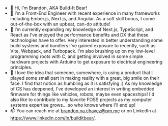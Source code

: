 - 👋 Hi, I’m Brandon, AKA Build-It Bear! 
- 👀 I’m a Front-End Engineer with recent experience in many frameworks including Ember.js, Next.js, and Angular. As a soft skill bonus, I come out-of-the-box with an upbeat, can-do attitude!
- 🌱 I’m currently expanding my knowledge of Next.js, TypeScript, and React as I've enjoyed the performance benefits and DX that these technologies have to offer. Very interested in better understanding some build systems and bundlers I've gained exposure to recently, such as Vite, Webpack, and Turbopack. I'm also brushing up on my low-level programming roots with C, and getting involved in some simple hardware projects with Arduino to get exposure to electrical engineering principles.
- 💞️ I love the idea that someone, somewhere, is using a product that I played some small part in making reality with a great, big smile on their face. I find that notion as humbling as it is satisfying :) As my knowledge of CS has deepened, I've developed an interest in writing embedded firmware for things like vehicles, robots, maybe even spaceships! I'd also like to contribute to my favorite FOSS projects as my computer systems expertise grows... so who knows where I'll end up!
- 📫 You can reach me at brandon.na.chavez@pm.me or on LinkedIn at https://www.linkedin.com/in/builditbear/.
